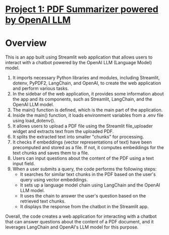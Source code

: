 # [Project 1: PDF Summarizer powered by OpenAI LLM](https://github.com/VipulJadhav26/PDF-Summarizer-Q-A)
# Overview
This is an app built using Streamlit web application that allows users to interact with a chatbot powered by the OpenAI LLM (Language Model) model.

1. It imports necessary Python libraries and modules, including Streamlit, dotenv, PyPDF2, LangChain, and OpenAI, to create the web application and perform various tasks.
2. In the sidebar of the web application, it provides some information about the app and its components, such as Streamlit, LangChain, and the OpenAI LLM model.
3. The main() function is defined, which is the main part of the application.
4. Inside the main() function, it loads environment variables from a .env file using load_dotenv().
5. It allows users to upload a PDF file using the Streamlit file_uploader widget and extracts text from the uploaded PDF.
6. It splits the extracted text into smaller "chunks" for processing.
7. It checks if embeddings (vector representations of text) have been precomputed and stored as a file. If not, it computes embeddings for the text chunks and saves them to a file.
8. Users can input questions about the content of the PDF using a text input field.
9. When a user submits a query, the code performs the following steps:
    * It searches for similar text chunks in the PDF based on the user's query using vector embeddings.
    * It sets up a language model chain using LangChain and the OpenAI LLM model.
    * It uses the chain to answer the user's question based on the retrieved text chunks.
    * It displays the response from the chatbot in the Streamlit app.

Overall, the code creates a web application for interacting with a chatbot that can answer questions about the content of a PDF document, and it leverages LangChain and OpenAI's LLM model for this purpose.
